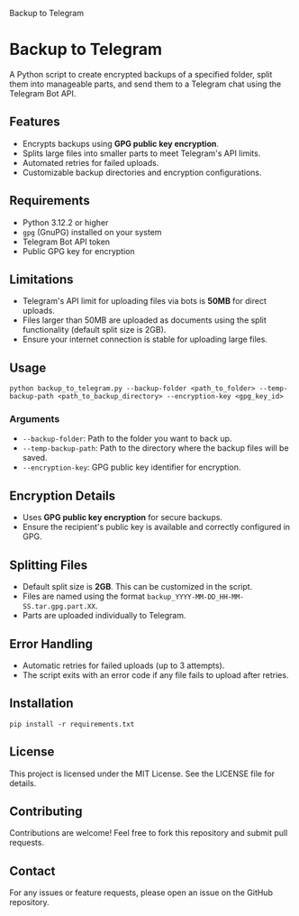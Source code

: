   Backup to Telegram

Backup to Telegram
==================

A Python script to create encrypted backups of a specified folder, split them into manageable parts, and send them to a Telegram chat using the Telegram Bot API.

Features
--------

*   Encrypts backups using **GPG public key encryption**.
*   Splits large files into smaller parts to meet Telegram's API limits.
*   Automated retries for failed uploads.
*   Customizable backup directories and encryption configurations.

Requirements
------------

*   Python 3.12.2 or higher
*   `gpg` (GnuPG) installed on your system
*   Telegram Bot API token
*   Public GPG key for encryption

Limitations
-----------

*   Telegram's API limit for uploading files via bots is **50MB** for direct uploads.
*   Files larger than 50MB are uploaded as documents using the split functionality (default split size is 2GB).
*   Ensure your internet connection is stable for uploading large files.

Usage
-----

    python backup_to_telegram.py --backup-folder <path_to_folder> --temp-backup-path <path_to_backup_directory> --encryption-key <gpg_key_id>

### Arguments

*   `--backup-folder`: Path to the folder you want to back up.
*   `--temp-backup-path`: Path to the directory where the backup files will be saved.
*   `--encryption-key`: GPG public key identifier for encryption.

Encryption Details
------------------

*   Uses **GPG public key encryption** for secure backups.
*   Ensure the recipient's public key is available and correctly configured in GPG.

Splitting Files
---------------

*   Default split size is **2GB**. This can be customized in the script.
*   Files are named using the format `backup_YYYY-MM-DD_HH-MM-SS.tar.gpg.part.XX`.
*   Parts are uploaded individually to Telegram.

Error Handling
--------------

*   Automatic retries for failed uploads (up to 3 attempts).
*   The script exits with an error code if any file fails to upload after retries.

Installation
------------

    pip install -r requirements.txt

License
-------

This project is licensed under the MIT License. See the LICENSE file for details.

Contributing
------------

Contributions are welcome! Feel free to fork this repository and submit pull requests.

Contact
-------

For any issues or feature requests, please open an issue on the GitHub repository.